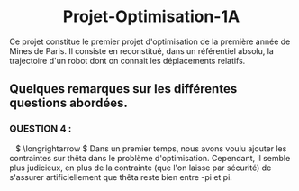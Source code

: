 # <div align = center> Projet-Optimisation-1A </div>
Ce projet constitue le premier projet d'optimisation de la première année de Mines de Paris. Il consiste en reconstitué, dans un référentiel absolu, la trajectoire d'un robot dont on connait les déplacements relatifs.

## Quelques remarques sur les différentes questions abordées.

### QUESTION 4 : 
&ensp; $ \longrightarrow $ Dans un premier temps, nous avons voulu ajouter les contraintes sur thêta dans le problème d'optimisation. Cependant, il semble plus judicieux, en plus de la contrainte (que l'on laisse par sécurité) de s'assurer artificiellement que thêta reste bien entre -pi et pi.
